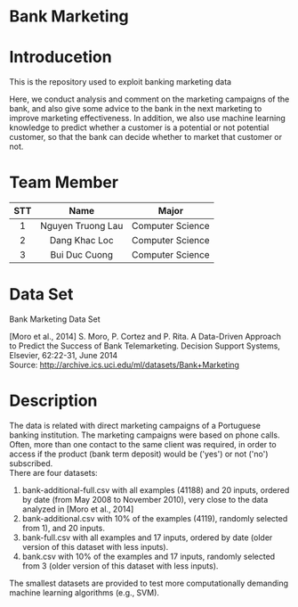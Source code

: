 
Bank Marketing
==============

# Introducetion
  
  
This is the repository used to exploit banking marketing data

Here, we conduct analysis and comment on the marketing campaigns of the bank, and also give some advice to the bank in the next marketing to improve marketing effectiveness. In addition, we also use machine learning knowledge to predict whether a customer is a potential or not potential customer, so that the bank can decide whether to market that customer or not.  

# Team Member

|STT|Name|Major|
| :---: | :---: | :---: |
|1|Nguyen Truong Lau |Computer Science|
|2|Dang Khac Loc |Computer Science|
|3|Bui Duc Cuong |Computer Science|
  

# Data Set
  
Bank Marketing Data Set

[Moro et al., 2014] S. Moro, P. Cortez and P. Rita. A Data-Driven Approach to Predict the Success of Bank Telemarketing. Decision Support Systems, Elsevier, 62:22-31, June 2014  
Source: http://archive.ics.uci.edu/ml/datasets/Bank+Marketing  

# Description


The data is related with direct marketing campaigns of a Portuguese banking institution. The marketing campaigns were based on phone calls. Often, more than one contact to the same client was required, in order to access if the product (bank term deposit) would be ('yes') or not ('no') subscribed.  
There are four datasets:  
   1) bank-additional-full.csv with all examples (41188) and 20 inputs, ordered by date (from May 2008 to November 2010), very close to the data analyzed in [Moro et al., 2014]  
   2) bank-additional.csv with 10% of the examples (4119), randomly selected from 1), and 20 inputs.  
   3) bank-full.csv with all examples and 17 inputs, ordered by date (older version of this dataset with less inputs).  
   4) bank.csv with 10% of the examples and 17 inputs, randomly selected from 3 (older version of this dataset with less inputs).  
  
The smallest datasets are provided to test more computationally demanding machine learning algorithms (e.g., SVM).  
